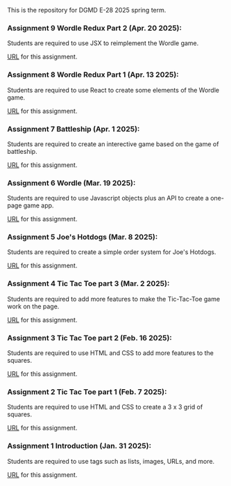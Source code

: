 This is the repository for DGMD E-28 2025 spring term. 

### Assignment 9 Wordle Redux Part 2 (Apr. 20 2025):
Students are required to use JSX to reimplement the Wordle game.

[URL](https://johnnybean181.github.io/assignments_dgmd_e28/hw9/wordle_react_v2.html) for this assignment.

### Assignment 8 Wordle Redux Part 1 (Apr. 13 2025):
Students are required to use React to create some elements of the Wordle game.

[URL](https://johnnybean181.github.io/assignments_dgmd_e28/hw8/wordle_react.html) for this assignment.

### Assignment 7 Battleship (Apr. 1 2025):
Students are required to create an interective game based on the game of battleship.

[URL](https://johnnybean181.github.io/assignments_dgmd_e28/hw7/battleship.html) for this assignment.

### Assignment 6 Wordle (Mar. 19 2025):
Students are required to use Javascript objects plus an API to create a one-page game app.

[URL](https://johnnybean181.github.io/assignments_dgmd_e28/hw6/wordle.html) for this assignment.

### Assignment 5 Joe's Hotdogs (Mar. 8 2025):
Students are required to create a simple order system for Joe's Hotdogs.

[URL](https://johnnybean181.github.io/assignments_dgmd_e28/hw5/hw5.html) for this assignment.

### Assignment 4 Tic Tac Toe part 3 (Mar. 2 2025):
Students are required to add more features to make the Tic-Tac-Toe game work on the page.

[URL](https://johnnybean181.github.io/assignments_dgmd_e28/hw4/ttt5.html) for this assignment.

### Assignment 3 Tic Tac Toe part 2 (Feb. 16 2025):
Students are required to use HTML and CSS to add more features to the squares.

[URL](https://johnnybean181.github.io/assignments_dgmd_e28/hw3/ttt3.html) for this assignment.

### Assignment 2 Tic Tac Toe part 1 (Feb. 7 2025):
Students are required to use HTML and CSS to create a 3 x 3 grid of squares.

[URL](https://johnnybean181.github.io/assignments_dgmd_e28/hw2/ttt1.html) for this assignment.

### Assignment 1 Introduction (Jan. 31 2025):
Students are required to use tags such as lists, images, URLs, and more.

[URL](https://johnnybean181.github.io/assignments_dgmd_e28/) for this assignment.
